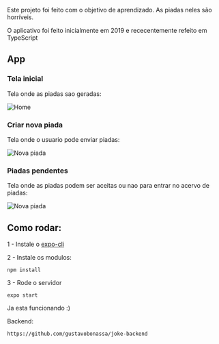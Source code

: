 Este projeto foi feito com o objetivo de aprendizado. As piadas neles são horríveis.

O aplicativo foi feito inicialmente em 2019 e rececentemente refeito em TypeScript

## App
### Tela inicial
Tela onde as piadas sao geradas:

![Home](https://i.imgur.com/4DACjab.gif)

### Criar nova piada
Tela onde o usuario pode enviar piadas:

![Nova piada](https://i.imgur.com/0ecDFQM.gif)

### Piadas pendentes
Tela onde as piadas podem ser aceitas ou nao para entrar no acervo de piadas:

![Nova piada](https://i.imgur.com/cwWsIyX.gif)

## Como rodar:

1 - Instale o [expo-cli](https://docs.expo.io/get-started/installation/)

2 - Instale os modulos:
```
npm install
```

3 - Rode o servidor
```
expo start
```

Ja esta funcionando :)

Backend:
```
https://github.com/gustavobonassa/joke-backend
```


